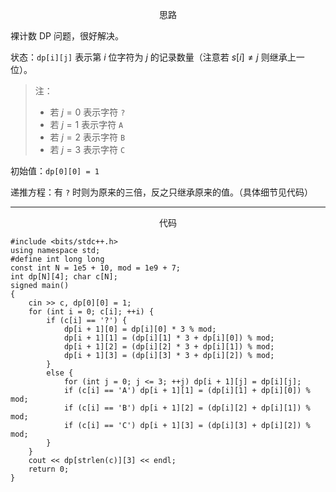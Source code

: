$$\text{思路}$$

裸计数 DP 问题，很好解决。

状态：`dp[i][j]` 表示第 $i$ 位字符为 $j$ 的记录数量（注意若 $s[i]\not = j$ 则继承上一位）。

> 注：
> - 若 $j = 0$ 表示字符 `?`
> - 若 $j = 1$ 表示字符 `A`
> - 若 $j = 2$ 表示字符 `B`
> - 若 $j = 3$ 表示字符 `C`

初始值：`dp[0][0] = 1`

递推方程：有 `?` 时则为原来的三倍，反之只继承原来的值。（具体细节见代码）

------------

$$\text{代码}$$

```
#include <bits/stdc++.h>
using namespace std;
#define int long long
const int N = 1e5 + 10, mod = 1e9 + 7;
int dp[N][4]; char c[N];
signed main()
{
	cin >> c, dp[0][0] = 1;
	for (int i = 0; c[i]; ++i) {
		if (c[i] == '?') {
			dp[i + 1][0] = dp[i][0] * 3 % mod;
			dp[i + 1][1] = (dp[i][1] * 3 + dp[i][0]) % mod;
			dp[i + 1][2] = (dp[i][2] * 3 + dp[i][1]) % mod;
			dp[i + 1][3] = (dp[i][3] * 3 + dp[i][2]) % mod;
		}
		else {
			for (int j = 0; j <= 3; ++j) dp[i + 1][j] = dp[i][j];
			if (c[i] == 'A') dp[i + 1][1] = (dp[i][1] + dp[i][0]) % mod;
			if (c[i] == 'B') dp[i + 1][2] = (dp[i][2] + dp[i][1]) % mod;
			if (c[i] == 'C') dp[i + 1][3] = (dp[i][3] + dp[i][2]) % mod;
		}
	}
	cout << dp[strlen(c)][3] << endl;
	return 0;
}
```
